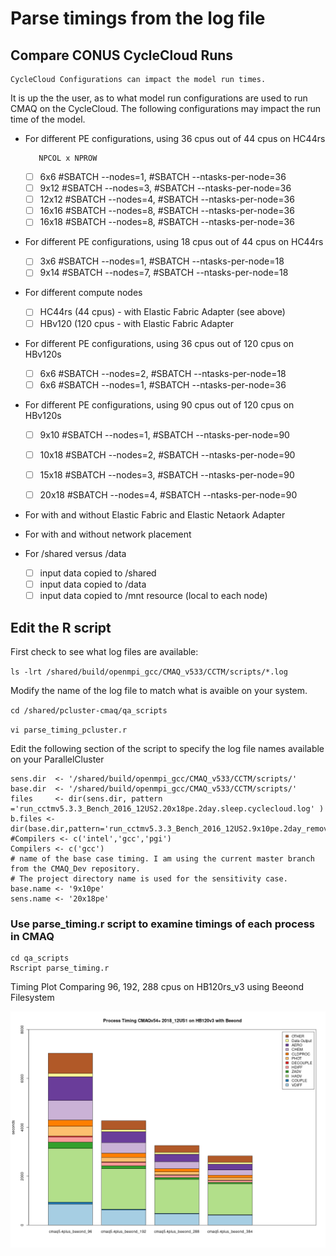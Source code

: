 # Parse timings from the log file 

## Compare CONUS CycleCloud Runs

```{note}
CycleCloud Configurations can impact the model run times.
```
It is up the the user, as to what model run configurations are used to run CMAQ on the CycleCloud.
The following configurations may impact the run time of the model.

* For different PE configurations, using 36 cpus out of 44 cpus on HC44rs
         
         NPCOL x NPROW    
   - [ ] 6x6    #SBATCH --nodes=1, #SBATCH --ntasks-per-node=36 
   - [ ] 9x12   #SBATCH --nodes=3, #SBATCH --ntasks-per-node=36
   - [ ] 12x12   #SBATCH --nodes=4, #SBATCH --ntasks-per-node=36
   - [ ] 16x16   #SBATCH --nodes=8, #SBATCH --ntasks-per-node=36
   - [ ] 16x18   #SBATCH --nodes=8, #SBATCH --ntasks-per-node=36

* For different PE configurations, using 18 cpus out of 44 cpus on HC44rs

   - [ ] 3x6     #SBATCH --nodes=1, #SBATCH --ntasks-per-node=18
   - [ ] 9x14    #SBATCH --nodes=7, #SBATCH --ntasks-per-node=18

* For different compute nodes   

   - [ ] HC44rs  (44 cpus) - with Elastic Fabric Adapter (see above)
   - [ ] HBv120  (120 cpus -  with Elastic Fabric Adapter

* For different PE configurations, using 36 cpus out of 120 cpus on HBv120s

   - [ ] 6x6    #SBATCH --nodes=2, #SBATCH --ntasks-per-node=18
   - [ ] 6x6    #SBATCH --nodes=1, #SBATCH --ntasks-per-node=36 

* For different PE configurations, using 90 cpus out of 120 cpus on HBv120s

   - [ ] 9x10    #SBATCH --nodes=1, #SBATCH --ntasks-per-node=90
   - [ ] 10x18    #SBATCH --nodes=2, #SBATCH --ntasks-per-node=90
   - [ ] 15x18    #SBATCH --nodes=3, #SBATCH --ntasks-per-node=90
   - [ ] 20x18    #SBATCH --nodes=4, #SBATCH --ntasks-per-node=90
 

* For with and without Elastic Fabric and Elastic Netaork Adapter 

* For with and without network placement 

* For /shared versus /data

   - [ ] input data copied to /shared
   - [ ] input data  copied to /data
   - [ ] input data copied to /mnt resource (local to each node)

## Edit the R script

First check to see what log files are available:

`ls -lrt /shared/build/openmpi_gcc/CMAQ_v533/CCTM/scripts/*.log`

Modify the name of the log file to match what is avaible on your system.

`cd /shared/pcluster-cmaq/qa_scripts`

`vi parse_timing_pcluster.r`

Edit the following section of the script to specify the log file names available on your ParallelCluster

```
sens.dir  <- '/shared/build/openmpi_gcc/CMAQ_v533/CCTM/scripts/'
base.dir  <- '/shared/build/openmpi_gcc/CMAQ_v533/CCTM/scripts/'
files     <- dir(sens.dir, pattern ='run_cctmv5.3.3_Bench_2016_12US2.20x18pe.2day.sleep.cyclecloud.log' )
b.files <- dir(base.dir,pattern='run_cctmv5.3.3_Bench_2016_12US2.9x10pe.2day_remove_native_sleep.cyclecloud.log')
#Compilers <- c('intel','gcc','pgi')
Compilers <- c('gcc')
# name of the base case timing. I am using the current master branch from the CMAQ_Dev repository.
# The project directory name is used for the sensitivity case.
base.name <- '9x10pe'
sens.name <- '20x18pe'
```



### Use parse_timing.r script to examine timings of each process in CMAQ

```
cd qa_scripts
Rscript parse_timing.r
```

Timing Plot Comparing 96, 192, 288 cpus on HB120rs_v3 using Beeond Filesystem

![HB120rs_v3_scaling](../../qa_plots/timing_plots/hb120v3_12US1_CMAQv54+beeondgcc.png)
